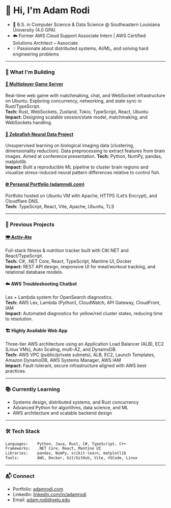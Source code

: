 # 👋 Hi, I'm Adam Rodi

- 🚀 B.S. in Computer Science & Data Science @ Southeastern Louisiana University (4.0 GPA)
- ☁️ Former AWS Cloud Support Associate Intern | AWS Certified Solutions Architect – Associate
- 💡 Passionate about distributed systems, AI/ML, and solving hard engineering problems

---

### 🧠 What I'm Building

#### [🦀 Multiplayer Game Server](#)
Real-time web game with matchmaking, chat, and WebSocket infrastructure on Ubuntu. Exploring concurrency, networking, and state sync in Rust/TypeScript.  
**Tech:** Rust, WebSockets, Zustand, Tokio, TypeScript, React, Ubuntu  
**Impact:** Designing scalable session/state model, matchmaking, and WebSockets handling.  

#### [🧬 Zebrafish Neural Data Project](#)
Unsupervised learning on biological imaging data (clustering, dimensionality reduction). Data preprocessing to extract features from brain images. Aimed at conference presentation.
**Tech:** Python, NumPy, pandas, matplotlib  
**Impact:** Built a reproducible ML pipeline to cluster brain regions and visualize stress-induced neural pattern differences relative to control fish.

#### [🌐 Personal Portfolio (adamrodi.com)](https://adamrodi.com)
Portfolio hosted on Ubuntu VM with Apache, HTTPS (Let’s Encrypt), and Cloudflare DNS.  
**Tech:** TypeScript, React, Vite, Apache, Ubuntu, TLS  

---

### 🧩 Previous Projects

#### [🍽️ Activ-Ate](#)
Full-stack fitness & nutrition tracker built with C#/.NET and React/TypeScript.  
**Tech:** C#, .NET Core, React, TypeScript, Mantine UI, Docker   
**Impact:** REST API design, responsive UI for meal/workout tracking, and relational database models.  

#### ☁️ AWS Troubleshooting Chatbot
Lex + Lambda system for OpenSearch diagnostics.  
**Tech:** AWS Lex, Lambda (Python), CloudWatch, API Gateway, CloudFront, IAM   
**Impact:** Automated diagnostics for yellow/red cluster states, reducing time to resolution.  

#### 🏗️ Highly Available Web App
Three-tier AWS architecture using an Application Load Balancer (ALB), EC2 (Linux VMs), Auto Scaling, multi-AZ, and DynamoDB.  
**Tech:** AWS VPC (public/private subnets), ALB, EC2, Launch Templates, Amazon DynamoDB, AWS Systems Manager, AWS IAM   
**Impact:** Fault-tolerant, secure infrastructure aligned with AWS best practices.  

---

### 📚 Currently Learning
- Systems design, distributed systems, and Rust concurrency  
- Advanced Python for algorithms, data science, and ML  
- AWS architecture and scalable backend design  

---

### 🛠️ Tech Stack
```txt
Languages:    Python, Java, Rust, C#, TypeScript, C++
Frameworks:   .NET Core, React, Mantine UI
Libraries:    pandas, NumPy, scikit-learn, matplotlib
Tools:        AWS, Docker, Git/GitHub, Vite, VSCode, Linux
```

---

### 📬 Connect
- Portfolio: [adamrodi.com](https://adamrodi.com)
- LinkedIn: [linkedin.com/in/adamrodi](https://www.linkedin.com/in/adamrodi/)
- Email: [adam.rodi@selu.edu](mailto:adam.rodi@selu.edu)
